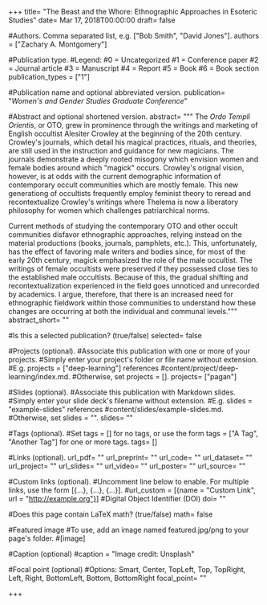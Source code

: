 +++ 
title= "The Beast and the Whore: Ethnographic Approaches in Esoteric Studies" 
date= Mar 17, 2018T00:00:00 
draft= false

#Authors. Comma separated list, e.g. ["Bob Smith", "David Jones"].
authors = ["Zachary A. Montgomery"]

#Publication type.
#Legend:
#0 = Uncategorized
#1 = Conference paper
#2 = Journal article
#3 = Manuscript
#4 = Report
#5 = Book
#6 = Book section
publication_types = ["1"]

#Publication name and optional abbreviated version.
publication= "_Women's and Gender Studies Graduate Conference_" 

#Abstract and optional shortened version.
abstract= """
The _Ordo Templi Orientis_, or OTO, grew in prominence through the writings and marketing of English occultist Alesiter Crowley at the beginning of the 20th century. Crowley's journals, which detail his magical practices, rituals, and theories, are still used in the instruction and guidance for new magicians. The journals demonstrate a deeply rooted misogony which envision women and female bodies around which "magick" occurs. Crowley's orignal vision, however, is at odds with the current demographic information of contemporary occult communities which are mostly female. This new generationg of occultists frequently employ feminist theory to reread and recontextualize Crowley's writings where Thelema is now a liberatory philosophy for women which challenges patriarchical norms.  
  
Current methods of studying the contemporary OTO and other occult communities disfavor ethnographic approaches, relying instead on the material productions (books, journals, pamphlets, etc.). This, unfortunately, has the effect of favoring male writers and bodies since, for most of the early 20th century, magick emphasized the role of the male occultist. The writings of female occultists were preserved if they possessed close ties to the established male occultists. Because of this, the gradual shifting and recontextualization experienced in the field goes unnoticed and unrecorded by academics. I argue, therefore, that there is an increased need for ethnographic fieldwork within those communities to understand how these changes are occurring at both the individual and communal levels.""" 
abstract_short= ""

#Is this a selected publication? (true/false)
selected= false

#Projects (optional).
#Associate this publication with one or more of your projects.
#Simply enter your project's folder or file name without extension.
#E.g. projects = ["deep-learning"] references
#content/project/deep-learning/index.md.
#Otherwise, set projects = [].
projects= ["pagan"]

#Slides (optional).
#Associate this publication with Markdown slides.
#Simply enter your slide deck's filename without extension.
#E.g. slides = "example-slides" references
#content/slides/example-slides.md.
#Otherwise, set slides = "".
slides= ""

#Tags (optional).
#Set tags = [] for no tags, or use the form tags = ["A Tag", "Another Tag"] for one or more tags.
tags= []

#Links (optional).
url_pdf= "" 
url_preprint= "" 
url_code= "" 
url_dataset= "" 
url_project= "" 
url_slides= "" 
url_video= "" 
url_poster= "" 
url_source= ""

#Custom links (optional).
#Uncomment line below to enable. For multiple links, use the form [{...}, {...}, {...}].
#url_custom = [{name = "Custom Link", url = "http://example.org"}]
#Digital Object Identifier (DOI)
doi= ""

#Does this page contain LaTeX math? (true/false)
math= false

#Featured image
#To use, add an image named featured.jpg/png to your page's folder.
#[image]

#Caption (optional)
#caption = "Image credit: Unsplash"

#Focal point (optional)
#Options: Smart, Center, TopLeft, Top, TopRight, Left, Right, BottomLeft, Bottom, BottomRight
focal_point= "" 

+++
